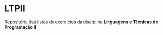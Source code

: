 # LTPII
Repositório das listas de exercícios da disciplina <strong>Linguagens e Técnicas de Programação II</strong>

